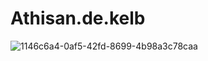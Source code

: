 # Athisan.de.kelb

![1146c6a4-0af5-42fd-8699-4b98a3c78caa](https://github.com/yoelzerabruk/Athisan.de.kelb/assets/159244219/2a0c38fb-429a-4eb0-b56e-6e0d5ef2fed7)

